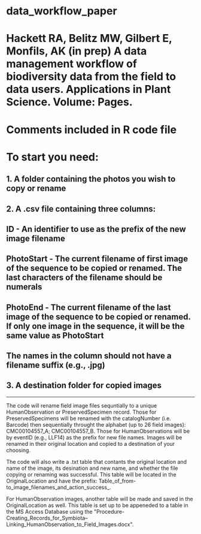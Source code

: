 # data_workflow_paper
# Hackett RA, Belitz MW, Gilbert E, Monfils, AK (in prep) A data management workflow of biodiversity data from the field to data users. Applications in Plant Science. Volume: Pages.
# Comments included in R code file
# To start you need: 
## 1. A folder containing the photos you wish to copy or rename
## 2. A .csv file containing three columns:
##      ID - An identifier to use as the prefix of the new image filename
##      PhotoStart - The current filename of first image of the sequence to be copied or renamed. The last characters of the filename should be numerals
##      PhotoEnd - The current filename of the last image of the sequence to be copied or renamed. If only one image in the sequence, it will be the same value as PhotoStart
##   The names in the column should not have a filename suffix (e.g., .jpg)
## 3. A destination folder for copied images
<hr>
<p>The code will rename field image files sequntially to a unique HumanObservation or PreservedSpecimen record. Those for PreservedSpecimens will be renamed with the catalogNumber (i.e. Barcode) then sequentially throught the alphabet (up to 26 field images): CMC00104557_A; CMC00104557_B. Those for HumanObservations will be by eventID (e.g., LLF14) as the prefix for new file names. Images will be renamed in their original location and copied to a destination of your choosing.</p>

<p>The code will also write a .txt table that contants the original location and name of the image, its desination and new name, and whether the file copying or renaming was successful. This table will be located in the OriginalLocation and have the prefix: Table_of_from-to_image_filenames_and_action_success_. </p>

<p>For HumanObservation images, another table will be made and saved in the OriginalLocation as well. This table is set up to be appeneded to a table in the MS Access Database using the "Procedure-Creating_Records_for_Symbiota–Linking_HumanObservation_to_Field_Images.docx". </p>
